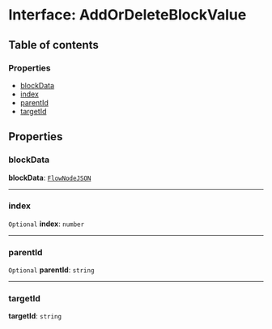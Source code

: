# Interface: AddOrDeleteBlockValue

## Table of contents

### Properties

* [blockData](/auto-docs/editor/interfaces/AddOrDeleteBlockValue.md#blockdata)
* [index](/auto-docs/editor/interfaces/AddOrDeleteBlockValue.md#index)
* [parentId](/auto-docs/editor/interfaces/AddOrDeleteBlockValue.md#parentid)
* [targetId](/auto-docs/editor/interfaces/AddOrDeleteBlockValue.md#targetid)

## Properties

### blockData

**blockData**: [`FlowNodeJSON`](/auto-docs/editor/interfaces/FlowNodeJSON.md)

***

### index

`Optional` **index**: `number`

***

### parentId

`Optional` **parentId**: `string`

***

### targetId

**targetId**: `string`
